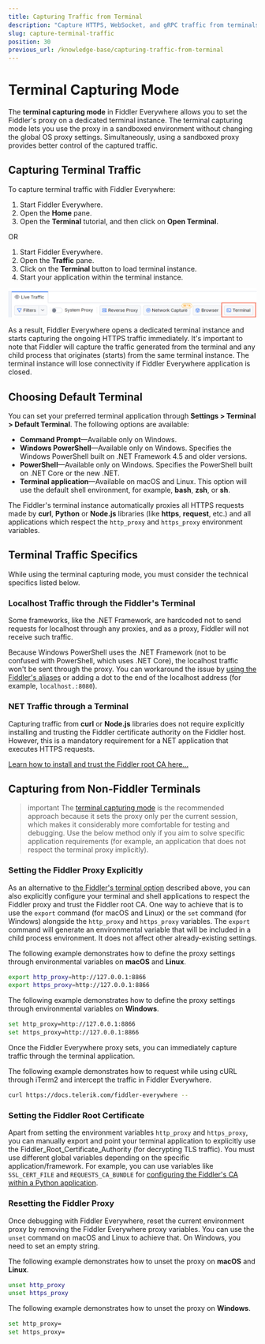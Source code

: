 ```yaml
---
title: Capturing Traffic from Terminal
description: "Capture HTTPS, WebSocket, and gRPC traffic from terminals and shell applications while using the Fiddler Everywhere proxy application."
slug: capture-terminal-traffic
position: 30
previous_url: /knowledge-base/capturing-traffic-from-terminal
---
```


# Terminal Capturing Mode

The **terminal capturing mode** in Fiddler Everywhere allows you to set the Fiddler's proxy on a dedicated terminal instance. The terminal capturing mode lets you use the proxy in a sandboxed environment without changing the global OS proxy settings. Simultaneously, using a sandboxed proxy provides better control of the captured traffic.


## Capturing Terminal Traffic

To capture terminal traffic with Fiddler Everywhere:

1. Start Fiddler Everywhere.
1. Open the **Home** pane.
1. Open the **Terminal** tutorial, and then click on **Open Terminal**.

OR

1. Start Fiddler Everywhere.
1. Open the **Traffic** pane.
1. Click on the **Terminal** button to load terminal instance.
1. Start your application within the terminal instance.


![Use the "Terminal" button to start terminal instance](./images/get-started-terminal.png)

As a result, Fiddler Everywhere opens a dedicated terminal instance and starts capturing the ongoing HTTPS traffic immediately. It's important to note that Fiddler will capture the traffic generated from the terminal and any child process that originates (starts) from the same terminal instance. The terminal instance will lose connectivity if Fiddler Everywhere application is closed.

## Choosing Default Terminal

You can set your preferred terminal application through **Settings > Terminal > Default Terminal**. The following options are available:

- **Command Prompt**&mdash;Available only on Windows.
- **Windows PowerShell**&mdash;Available only on Windows. Specifies the Windows PowerShell built on .NET Framework 4.5 and older versions.
- **PowerShell**&mdash;Available only on Windows. Specifies the PowerShell built on .NET Core or the new .NET.
- **Terminal application**&mdash;Available on macOS and Linux. This option will use the default shell environment, for example, **bash**, **zsh**, or **sh**.

The Fiddler's terminal instance automatically proxies all HTTPS requests made by **curl**, **Python** or **Node.js** libraries (like **https**, **request**, etc.) and all applications which respect the `http_proxy` and `https_proxy` environment variables.


## Terminal Traffic Specifics

While using the terminal capturing mode, you must consider the technical specifics listed below.

### Localhost Traffic through the Fiddler's Terminal

Some frameworks, like the .NET Framework, are hardcoded not to send requests for localhost through any proxies, and as a proxy, Fiddler will not receive such traffic.

Because Windows PowerShell uses the .NET Framework (not to be confused with PowerShell, which uses .NET Core), the localhost traffic won't be sent through the proxy. You can workaround the issue by [using the Fiddler's aliases](slug://how-to-capture-localhost-traffic) or adding a dot to the end of the localhost address (for example, `localhost.:8080`).


### NET Traffic through a Terminal

Capturing traffic from **curl** or **Node.js** libraries does not require explicitly installing and trusting the Fiddler certificate authority on the Fiddler host. However, this is a mandatory requirement for a NET application that executes HTTPS requests.

[Learn how to install and trust the Fiddler root CA here...](slug://trust-certificate)

## Capturing from Non-Fiddler Terminals

>important The [terminal capturing mode](#capturing-terminal-traffic) is the recommended approach because it sets the proxy only per the current session, which makes it considerably more comfortable for testing and debugging. Use the below method only if you aim to solve specific application requirements (for example, an application that does not respect the terminal proxy implicitly).

### Setting the Fiddler Proxy Explicitly

As an alternative to [the Fiddler's terminal option](#capturing-terminal-traffic) described above, you can also explicitly configure your terminal and shell applications to respect the Fiddler proxy and trust the Fiddler root CA. One way to achieve that is to use the `export` command (for macOS and Linux) or the `set` command (for Windows) alongside the `http_proxy` and `https_proxy` variables. The `export` command will generate an environmental variable that will be included in a child process environment. It does not affect other already-existing settings.

The following example demonstrates how to define the proxy settings through environmental variables on **macOS** and **Linux**.

```bash
export http_proxy=http://127.0.0.1:8866
export https_proxy=http://127.0.0.1:8866
```

The following example demonstrates how to define the proxy settings through environmental variables on **Windows**.

```bash
set http_proxy=http://127.0.0.1:8866
set https_proxy=http://127.0.0.1:8866
```

Once the Fiddler Everywhere proxy sets, you can immediately capture traffic through the terminal application.

The following example demonstrates how to request while using cURL through iTerm2 and intercept the traffic in Fiddler Everywhere.

```Bash
curl https://docs.telerik.com/fiddler-everywhere --
```


### Setting the Fiddler Root Certificate

Apart from setting the environment variables `http_proxy` and `https_proxy`, you can manually export and point your terminal application to explicitly use the Fiddler_Root_Certificate_Authority (for decrypting TLS traffic). You must use different global variables depending on the specific application/framework. For example, you can use variables like `SSL_CERT_FILE` and `REQUESTS_CA_BUNDLE` for [configuring the Fiddler's CA within a Python application](slug://fiddler-python-traffic).

### Resetting the Fiddler Proxy

Once debugging with Fiddler Everywhere, reset the current environment proxy by removing the Fiddler Everywhere proxy variables. You can use the `unset` command on macOS and Linux to achieve that. On Windows, you need to set an empty string.

The following example demonstrates how to unset the proxy on **macOS** and **Linux**.

```bash
unset http_proxy
unset https_proxy
```

The following example demonstrates how to unset the proxy on **Windows**.

```bash
set http_proxy=
set https_proxy=
```

